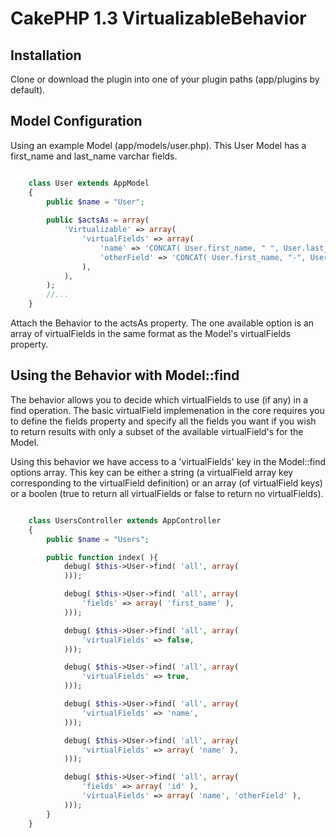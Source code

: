 CakePHP 1.3 VirtualizableBehavior
=

Installation
-

Clone or download the plugin into one of your plugin paths (app/plugins by default).

Model Configuration
-
Using an example Model (app/models/user.php). This User Model has a first_name and last_name varchar fields.

```php

    class User extends AppModel
    {
        public $name = "User";
    
        public $actsAs = array(
            'Virtualizable' => array(
                'virtualFields' => array(
                    'name' => 'CONCAT( User.first_name, " ", User.last_name )',
                    'otherField' => 'CONCAT( User.first_name, "-", User.id )',
                ),
            ),
        );
        //...
    }
```

Attach the Behavior to the actsAs property. The one available option is an array of virtualFields in the same format as the Model's virtualFields property.

Using the Behavior with Model::find
-

The behavior allows you to decide which virtualFields to use (if any) in a find operation. The basic virtualField implemenation in the core requires you to define the fields property and specify all the fields you want if you wish to return results with only a subset of the available virtualField's for the Model.

Using this behavior we have access to a 'virtualFields' key in the Model::find options array. This key can be either a string (a virtualField array key corresponding to the virtualField definition) or an array (of virtualField keys) or a boolen (true to return all virtualFields or false to return no virtualFields).

```php

    class UsersController extends AppController
    {
        public $name = "Users";

        public function index( ){
            debug( $this->User->find( 'all', array(
            )));

            debug( $this->User->find( 'all', array(
                'fields' => array( 'first_name' ),
            )));

            debug( $this->User->find( 'all', array(
                'virtualFields' => false,
            )));

            debug( $this->User->find( 'all', array(
                'virtualFields' => true,
            )));

            debug( $this->User->find( 'all', array(
                'virtualFields' => 'name',
            )));

            debug( $this->User->find( 'all', array(
                'virtualFields' => array( 'name' ),
            )));

            debug( $this->User->find( 'all', array(
                'fields' => array( 'id' ),
                'virtualFields' => array( 'name', 'otherField' ),
            )));            
        }
    }
```